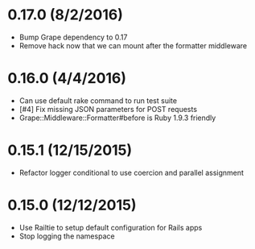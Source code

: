 0.17.0 (8/2/2016)
==================

* Bump Grape dependency to 0.17
* Remove hack now that we can mount after the formatter middleware

0.16.0 (4/4/2016)
==================

* Can use default rake command to run test suite
* [#4] Fix missing JSON parameters for POST requests
* Grape::Middleware::Formatter#before is Ruby 1.9.3 friendly

0.15.1 (12/15/2015)
==================

* Refactor logger conditional to use coercion and parallel assignment


0.15.0 (12/12/2015)
==================

* Use Railtie to setup default configuration for Rails apps
* Stop logging the namespace
